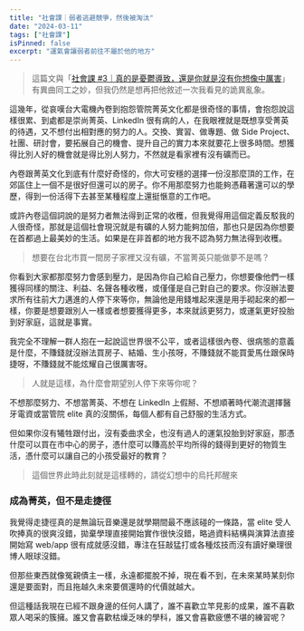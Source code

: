 ```yaml
---
title: "社會課｜弱者逃避競爭，然後被淘汰"
date: "2024-03-11"
tags: ["社會課"]
isPinned: false
excerpt: "運氣會讓弱者前往不屬於他的地方"
---
```


> 這篇文與「[社會課 #3｜真的是憂鬱導致，還是你就是沒有你想像中厲害](https://chihaolu.github.io/publication/article/pain-pretender)」有異曲同工之妙，但我仍然是想再把他敘述一次我看見的詭異亂象。

這幾年，從哀嘆台大電機內卷到抱怨管院菁英文化都是很奇怪的事情，會抱怨說這樣很累、到處都是崇尚菁英、LinkedIn 很有病的人，在我眼裡就是既想享受菁英的待遇，又不想付出相對應的努力的人。交換、實習、做專題、做 Side Project、社團、研討會，要拓展自己的機會、提升自己的實力本來就要花上很多時間。想獲得比別人好的機會就是得比別人努力，不然就是看家裡有沒有礦而已。

內卷跟菁英文化到底有什麼好奇怪的，你大可安穩的選擇一份沒那麼頂的工作，在郊區住上一個不是很好但還可以的房子。你不用那麼努力也能夠憑藉著還可以的學歷，得到一份活得下去甚至某種程度上還挺愜意的工作吧。

或許內卷這個詞說的是努力者無法得到正常的收穫，但我覺得用這個定義反駁我的人很奇怪，那就是這個社會現況就是有礦的人努力能夠加倍，那也只是因為你想要在首都過上最美妙的生活。如果是在非首都的地方我不認為努力無法得到收穫。

> 想要在台北市買一間房子家裡又沒有礦，不當菁英只能做夢不是嗎？

你看到大家都那麼努力會感到壓力，是因為你自己給自己壓力，你想要像他們一樣獲得同樣的關注、利益、名聲各種收穫，或僅僅是自己對自己的要求。你沒辦法要求所有往前大力邁進的人停下來等你，無論他是用錢堆起來還是用手砌起來的都一樣，你要是想要跟別人一樣或者想要獲得更多，本來就該更努力，或運氣更好投胎到好家庭，這就是事實。

我完全不理解一群人抱在一起說這世界很不公平，或者這樣很內卷、很病態的意義是什麼，不賺錢就沒辦法買房子、結婚、生小孩呀，不賺錢就不能買愛馬仕跟保時捷呀，不賺錢就不能炫耀自己很厲害呀。

> 人就是這樣，為什麼會期望別人停下來等你呢？

不想那麼努力、不想當菁英、不想在 LinkedIn 上假掰、不想順著時代潮流選擇醫牙電資或當管院 elite 真的沒關係，每個人都有自己舒服的生活方式。

但如果你沒有犧牲跟付出，沒有委曲求全，也沒有過人的運氣投胎到好家庭，那憑什麼可以買在市中心的房子，憑什麼可以賺高於平均所得的錢得到更好的物質生活，憑什麼可以讓自己的小孩受最好的教育？

> 這個世界此時此刻就是這樣轉的，請從幻想中的烏托邦醒來

### 成為菁英，但不是走捷徑
我覺得走捷徑真的是無論玩音樂還是就學期間最不應該碰的一條路，當 elite 受人吹捧真的很爽沒錯，拋棄學理直接開始實作很快沒錯，略過資料結構與演算法直接開始寫 web/app 很有成就感沒錯，專注在狂敲猛打或各種炫技而沒有讀好樂理很博人眼球沒錯。

但那些東西就像冤親債主一樣，永遠都擺脫不掉，現在看不到，在未來某時某刻你還是要面對，而且拖越久未來要償還時的代價就越大。

但這種話我現在已經不跟身邊的任何人講了，誰不喜歡立竿見影的成果，誰不喜歡眾人喝采的簇擁。誰又會喜歡枯燥乏味的學科，誰又會喜歡疲憊不堪的練習呢？